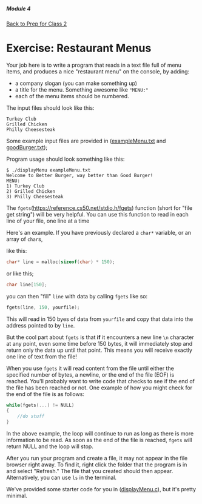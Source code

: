 ##### Module 4
[Back to Prep for Class 2](../../class2-prep#files-hex)
# Exercise: Restaurant Menus

Your job here is to write a program that reads in a text file full of menu items, and produces a nice "restaurant menu" on the console, by adding:
* a company slogan (you can make something up)
* a title for the menu. Something awesome like `"MENU:"` 
* each of the menu items should be numbered.

The input files should look like this:

```nohighlight
Turkey Club
Grilled Chicken
Philly Cheesesteak
```
Some example input files are provided in ([exampleMenu.txt](./exampleMenu.txt) and [goodBurger.txt](./goodBurger.txt)); 

Program usage should look something like this:

```nohighlight
$ ./displayMenu exampleMenu.txt
Welcome to Better Burger, way better than Good Burger!
MENU:
1) Turkey Club
2) Grilled Chicken
3) Philly Cheesesteak
```

The `fgets`(https://reference.cs50.net/stdio.h/fgets) function (short for "file get string") will be very helpful. You can use this function to read in each line of your file, one line at a time

Here's an example. If you have previously declared a `char*` variable, or an array of `char`s, 

like this:
```c
char* line = malloc(sizeof(char) * 150);
```
or like this;
```c
char line[150];
  ```

you can then "fill" `line` with data by calling `fgets` like so:
```c
fgets(line, 150, yourfile);
```
This will read in 150 byes of data from `yourfile` and copy that data into the address pointed to by `line`. 

But the cool part about `fgets` is that **if** it encounters a new line `\n` character at any point, even some time before 150 bytes, it will immediately stop and return only the data up until that point. This means you will receive exactly one line of text from the file!

When you use `fgets` it will read content from the file until either the specified number of bytes, a newline, or the end of the file (EOF) is reached. You'll probably want to write code that checks to see if the end of the file has been reached or not. One example of how you might check for the end of the file is as follows:

```c
while(fgets(...) != NULL)
{
	//do stuff
}
```

In the above example, the loop will continue to run as long as there is more information to be read. As soon as the end of the file is reached, `fgets` will return NULL and the loop will stop.

After you run your program and create a file, it may not appear in the file browser right away. To find it, right click the folder that the program is in and select "Refresh." The file that you created should then appear. Alternatively, you can use ```ls``` in the terminal.

We've provided some starter code for you in ([displayMenu.c](./displayMenu.md)), but it's pretty minimal.


